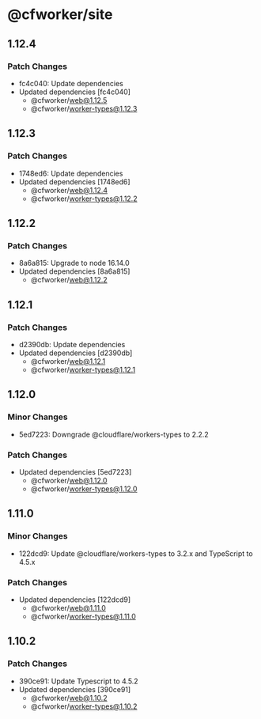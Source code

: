 # @cfworker/site

## 1.12.4

### Patch Changes

- fc4c040: Update dependencies
- Updated dependencies [fc4c040]
  - @cfworker/web@1.12.5
  - @cfworker/worker-types@1.12.3

## 1.12.3

### Patch Changes

- 1748ed6: Update dependencies
- Updated dependencies [1748ed6]
  - @cfworker/web@1.12.4
  - @cfworker/worker-types@1.12.2

## 1.12.2

### Patch Changes

- 8a6a815: Upgrade to node 16.14.0
- Updated dependencies [8a6a815]
  - @cfworker/web@1.12.2

## 1.12.1

### Patch Changes

- d2390db: Update dependencies
- Updated dependencies [d2390db]
  - @cfworker/web@1.12.1
  - @cfworker/worker-types@1.12.1

## 1.12.0

### Minor Changes

- 5ed7223: Downgrade @cloudflare/workers-types to 2.2.2

### Patch Changes

- Updated dependencies [5ed7223]
  - @cfworker/web@1.12.0
  - @cfworker/worker-types@1.12.0

## 1.11.0

### Minor Changes

- 122dcd9: Update @cloudflare/workers-types to 3.2.x and TypeScript to 4.5.x

### Patch Changes

- Updated dependencies [122dcd9]
  - @cfworker/web@1.11.0
  - @cfworker/worker-types@1.11.0

## 1.10.2

### Patch Changes

- 390ce91: Update Typescript to 4.5.2
- Updated dependencies [390ce91]
  - @cfworker/web@1.10.2
  - @cfworker/worker-types@1.10.2
